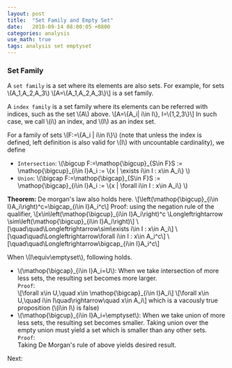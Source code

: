 ```yaml
---
layout: post
title:  "Set Family and Empty Set"
date:   2018-09-14 08:00:05 +0800
categories: analysis
use_math: true
tags: analysis set emptyset 
---
```



### Set Family

A `set family` is a set where its elements are also sets. For example, for sets \\(A_1,A_2,A_3\\)
\\[A=\\{A_1,A_2,A_3\\}\\]
is a set family.

A `index family` is a set family where its elements can be referred with indices, such as the set \\(A\\) above.
\\[A=\\{A_i\| i\in I\\}, I=\\{1,2,3\\}\\]
In such case, we call \\(i\\) an index, and \\(I\\) as an index set.


For a family of sets \\(F:=\\{A\_i \| i\in I\\}\\) (note that unless the index is defined, left definition is also valid for \\(I\\) with uncountable cardinality), we define
* `Intersection`: \\(\bigcup F:=\mathop\{\bigcup\}\_\{S\in F\}S := \mathop\{\bigcup\}\_\{i\in I\}A\_i := \\{x \| \exists i\in I : x\in A_i\\} \\) 
* `Union`: \\(\bigcap F:=\mathop\{\bigcap\}\_\{S\in F\}S := \mathop\{\bigcap\}\_\{i\in I\}A\_i := \\{x \| \forall i\in I : x\in A_i\\} \\) 

__Theorem:__ De morgan's law also holds here.
\\[\left(\mathop\{\bigcup\}\_\{i\in I\}A\_i\right)^c=\bigcap\_\{i\in I\}A\_i^c\\]
Proof: using the negation rule of the qualifier,
\\[x\in\left(\mathop\{\bigcup\}\_\{i\in I\}A\_i\right)^c \Longleftrightarrow \sim\left(\mathop\{\bigcup\}\_\{i\in I\}A\_i\right)\\]
\\[\quad\quad\Longleftrightarrow\sim\exists i\in I : x\in A\_i\\]
\\[\quad\quad\Longleftrightarrow\forall i\in I : x\in A\_i^c\\]
\\[\quad\quad\Longleftrightarrow\bigcap\_\{i\in I\}A\_i^c\\]


When \\(I\equiv\emptyset\\), following holds.
* \\(\mathop\{\bigcap\}\_\{i\in I\}A\_i=U\\): When we take intersection of more less sets, the resulting set becomes more larger.  
`Proof`:  
\\[\forall x\in U,\quad x\in \mathop\{\bigcap\}\_\{i\in I\}A\_i\\]
\\[\forall x\in U,\quad i\in I\quad\rightarrow\quad  x\in A\_i\\]
which is a vacously true proposition (\\(i\in I\\) is false)
* \\(\mathop\{\bigcup\}\_\{i\in I\}A\_i=\emptyset\\): When we take union of more less sets, the resulting set becomes smaller. Taking union over the empty union must yield a set which is smaller than any other sets.  
`Proof`:  
Taking De Morgan's rule of above yields desired result.


Next:  

